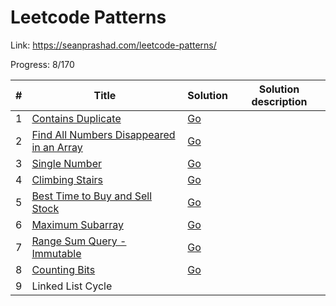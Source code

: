 # Leetcode Patterns

Link: <https://seanprashad.com/leetcode-patterns/>

Progress: 8/170

| # | Title                                                                                                               | Solution                                         | Solution description |
|---|---------------------------------------------------------------------------------------------------------------------|--------------------------------------------------|----------------------|
| 1 | [Contains Duplicate](https://leetcode.com/problems/contains-duplicate/)                                             | [Go](0136_ContainsDuplicate.go)                  |                      |
| 2 | [Find All Numbers Disappeared in an Array](https://leetcode.com/problems/find-all-numbers-disappeared-in-an-array/) | [Go](0448_FindAllNumbersDisappearedInAnArray.go) |                      |
| 3 | [Single Number](https://leetcode.com/problems/single-number/)                                                       | [Go](0136_SingleNumber.go)                       |                      |
| 4 | [Climbing Stairs](https://leetcode.com/problems/climbing-stairs/)                                                   | [Go](0338_CountingBits.go)                       |                      |
| 5 | [Best Time to Buy and Sell Stock](https://leetcode.com/problems/best-time-to-buy-and-sell-stock/)                   | [Go](0121_BestTimeToBuyAndSellStock.go)          |                      |
| 6 | [Maximum Subarray](https://leetcode.com/problems/maximum-subarray/)                                                 | [Go](0053_MaximumSubarray.go)                    |                      |
| 7 | [Range Sum Query - Immutable](https://leetcode.com/problems/range-sum-query-immutable/)                             | [Go](0303_RangeSumQueryImmutable.go)             |                      |
| 8 | [Counting Bits](https://leetcode.com/problems/counting-bits/)                                                       | [Go](0338_CountingBits.go)                       |                      |
| 9 | Linked List Cycle                                                                                                   |                                                  |                      |

